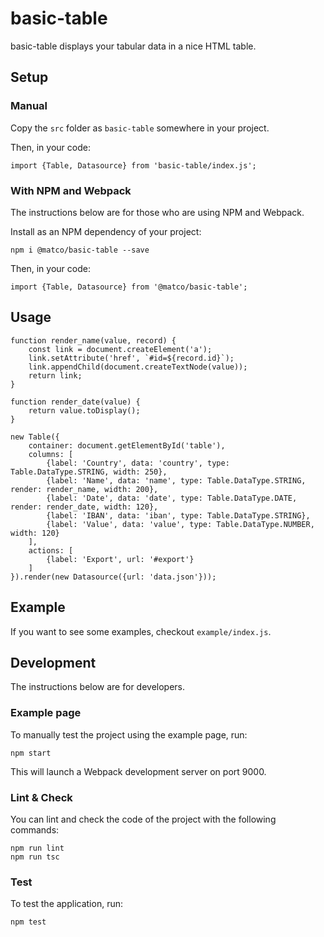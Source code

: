# basic-table
basic-table displays your tabular data in a nice HTML table.

## Setup
### Manual
Copy the `src` folder as `basic-table` somewhere in your project.

Then, in your code:
```
import {Table, Datasource} from 'basic-table/index.js';
```

### With NPM and Webpack
The instructions below are for those who are using NPM and Webpack.

Install as an NPM dependency of your project:
```
npm i @matco/basic-table --save
```

Then, in your code:
```
import {Table, Datasource} from '@matco/basic-table';
```

## Usage
```
function render_name(value, record) {
	const link = document.createElement('a');
	link.setAttribute('href', `#id=${record.id}`);
	link.appendChild(document.createTextNode(value));
	return link;
}

function render_date(value) {
	return value.toDisplay();
}

new Table({
	container: document.getElementById('table'),
	columns: [
		{label: 'Country', data: 'country', type: Table.DataType.STRING, width: 250},
		{label: 'Name', data: 'name', type: Table.DataType.STRING, render: render_name, width: 200},
		{label: 'Date', data: 'date', type: Table.DataType.DATE, render: render_date, width: 120},
		{label: 'IBAN', data: 'iban', type: Table.DataType.STRING},
		{label: 'Value', data: 'value', type: Table.DataType.NUMBER, width: 120}
	],
	actions: [
		{label: 'Export', url: '#export'}
	]
}).render(new Datasource({url: 'data.json'}));
```

## Example
If you want to see some examples, checkout `example/index.js`.

## Development
The instructions below are for developers.

### Example page
To manually test the project using the example page, run:
```
npm start
```
This will launch a Webpack development server on port 9000.

### Lint & Check
You can lint and check the code of the project with the following commands:
```
npm run lint
npm run tsc
```

### Test
To test the application, run:
```
npm test
```
